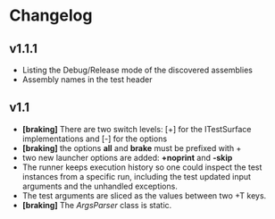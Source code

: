 ﻿# Changelog

## v1.1.1

+ Listing the Debug/Release mode of the discovered assemblies
+ Assembly names in the test header

## v1.1

+ **[braking]** There are two switch levels: [+] for the ITestSurface implementations and [-] for the options
+ **[braking]** the options **all** and **brake** must be prefixed with + 
+ two new launcher options are added: **+noprint** and **-skip**
+ The runner keeps execution history so one could inspect the test instances
  from a specific run, including the test updated input arguments and the unhandled exceptions.
+ The test arguments are sliced as the values between two +T keys. 
+  **[braking]** The *ArgsParser* class is static.
